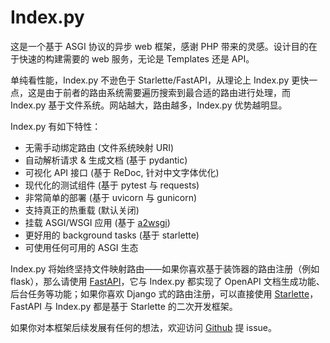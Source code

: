# Index.py

这是一个基于 ASGI 协议的异步 web 框架，感谢 PHP 带来的灵感。设计目的在于快速的构建需要的 web 服务，无论是 Templates 还是 API。

单纯看性能，Index.py 不逊色于 Starlette/FastAPI，从理论上 Index.py 更快一点，这是由于前者的路由系统需要遍历搜索到最合适的路由进行处理，而 Index.py 基于文件系统。网站越大，路由越多，Index.py 优势越明显。

Index.py 有如下特性：

- 无需手动绑定路由 (文件系统映射 URI)
- 自动解析请求 & 生成文档 (基于 pydantic)
- 可视化 API 接口 (基于 ReDoc, 针对中文字体优化)
- 现代化的测试组件 (基于 pytest 与 requests)
- 非常简单的部署 (基于 uvicorn 与 gunicorn)
- 支持真正的热重载 (默认关闭)
- 挂载 ASGI/WSGI 应用 (基于 [a2wsgi](https://github.com/abersheeran/a2wsgi/))
- 更好用的 background tasks (基于 starlette)
- 可使用任何可用的 ASGI 生态

Index.py 将始终坚持文件映射路由——如果你喜欢基于装饰器的路由注册（例如 flask），那么请使用 [FastAPI](https://fastapi.tiangolo.com/)，它与 Index.py 都实现了 OpenAPI 文档生成功能、后台任务等功能；如果你喜欢 Django 式的路由注册，可以直接使用 [Starlette](https://starlette.io)，FastAPI 与 Index.py 都是基于 Starlette 的二次开发框架。

如果你对本框架后续发展有任何的想法，欢迎访问 [Github](https://github.com/abersheeran/index.py) 提 issue。
